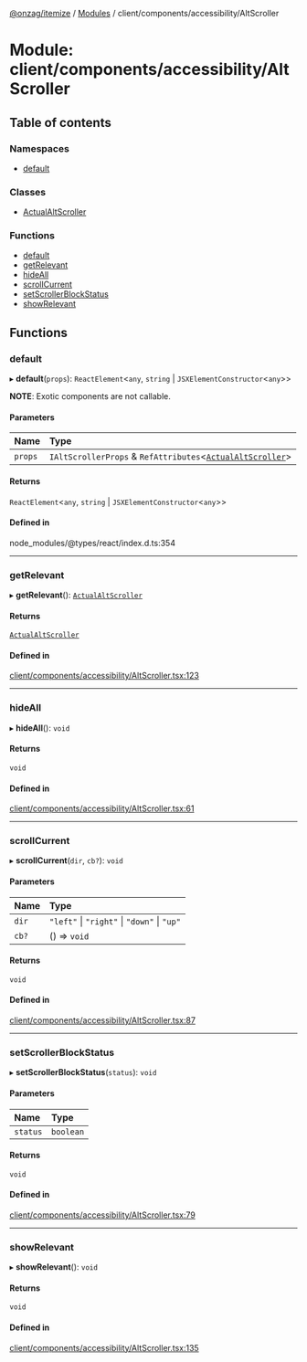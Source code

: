 [@onzag/itemize](../README.md) / [Modules](../modules.md) / client/components/accessibility/AltScroller

# Module: client/components/accessibility/AltScroller

## Table of contents

### Namespaces

- [default](client_components_accessibility_AltScroller.default.md)

### Classes

- [ActualAltScroller](../classes/client_components_accessibility_AltScroller.ActualAltScroller.md)

### Functions

- [default](client_components_accessibility_AltScroller.md#default)
- [getRelevant](client_components_accessibility_AltScroller.md#getrelevant)
- [hideAll](client_components_accessibility_AltScroller.md#hideall)
- [scrollCurrent](client_components_accessibility_AltScroller.md#scrollcurrent)
- [setScrollerBlockStatus](client_components_accessibility_AltScroller.md#setscrollerblockstatus)
- [showRelevant](client_components_accessibility_AltScroller.md#showrelevant)

## Functions

### default

▸ **default**(`props`): `ReactElement`\<`any`, `string` \| `JSXElementConstructor`\<`any`\>\>

**NOTE**: Exotic components are not callable.

#### Parameters

| Name | Type |
| :------ | :------ |
| `props` | `IAltScrollerProps` & `RefAttributes`\<[`ActualAltScroller`](../classes/client_components_accessibility_AltScroller.ActualAltScroller.md)\> |

#### Returns

`ReactElement`\<`any`, `string` \| `JSXElementConstructor`\<`any`\>\>

#### Defined in

node_modules/@types/react/index.d.ts:354

___

### getRelevant

▸ **getRelevant**(): [`ActualAltScroller`](../classes/client_components_accessibility_AltScroller.ActualAltScroller.md)

#### Returns

[`ActualAltScroller`](../classes/client_components_accessibility_AltScroller.ActualAltScroller.md)

#### Defined in

[client/components/accessibility/AltScroller.tsx:123](https://github.com/onzag/itemize/blob/73e0c39e/client/components/accessibility/AltScroller.tsx#L123)

___

### hideAll

▸ **hideAll**(): `void`

#### Returns

`void`

#### Defined in

[client/components/accessibility/AltScroller.tsx:61](https://github.com/onzag/itemize/blob/73e0c39e/client/components/accessibility/AltScroller.tsx#L61)

___

### scrollCurrent

▸ **scrollCurrent**(`dir`, `cb?`): `void`

#### Parameters

| Name | Type |
| :------ | :------ |
| `dir` | ``"left"`` \| ``"right"`` \| ``"down"`` \| ``"up"`` |
| `cb?` | () => `void` |

#### Returns

`void`

#### Defined in

[client/components/accessibility/AltScroller.tsx:87](https://github.com/onzag/itemize/blob/73e0c39e/client/components/accessibility/AltScroller.tsx#L87)

___

### setScrollerBlockStatus

▸ **setScrollerBlockStatus**(`status`): `void`

#### Parameters

| Name | Type |
| :------ | :------ |
| `status` | `boolean` |

#### Returns

`void`

#### Defined in

[client/components/accessibility/AltScroller.tsx:79](https://github.com/onzag/itemize/blob/73e0c39e/client/components/accessibility/AltScroller.tsx#L79)

___

### showRelevant

▸ **showRelevant**(): `void`

#### Returns

`void`

#### Defined in

[client/components/accessibility/AltScroller.tsx:135](https://github.com/onzag/itemize/blob/73e0c39e/client/components/accessibility/AltScroller.tsx#L135)
